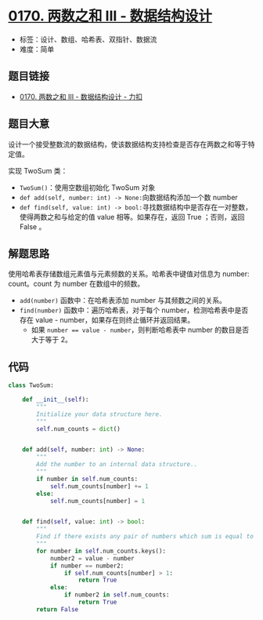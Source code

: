 # [0170. 两数之和 III - 数据结构设计](https://leetcode.cn/problems/two-sum-iii-data-structure-design/)

- 标签：设计、数组、哈希表、双指针、数据流
- 难度：简单

## 题目链接

- [0170. 两数之和 III - 数据结构设计 - 力扣](https://leetcode.cn/problems/two-sum-iii-data-structure-design/)

## 题目大意

设计一个接受整数流的数据结构，使该数据结构支持检查是否存在两数之和等于特定值。

实现 TwoSum 类：

- `TwoSum()`：使用空数组初始化 TwoSum 对象
- `def add(self, number: int) -> None:`向数据结构添加一个数 number
- `def find(self, value: int) -> bool:`寻找数据结构中是否存在一对整数，使得两数之和与给定的值 value 相等。如果存在，返回 True ；否则，返回 False 。

## 解题思路

使用哈希表存储数组元素值与元素频数的关系。哈希表中键值对信息为 number: count。count 为 number 在数组中的频数。

- `add(number)` 函数中：在哈希表添加 number 与其频数之间的关系。
- `find(number)` 函数中：遍历哈希表，对于每个 number，检测哈希表中是否存在 value - number，如果存在则终止循环并返回结果。
  - 如果 `number == value - number`，则判断哈希表中 number 的数目是否大于等于 2。

## 代码

```python
class TwoSum:

    def __init__(self):
        """
        Initialize your data structure here.
        """
        self.num_counts = dict()


    def add(self, number: int) -> None:
        """
        Add the number to an internal data structure..
        """
        if number in self.num_counts:
            self.num_counts[number] += 1
        else:
            self.num_counts[number] = 1


    def find(self, value: int) -> bool:
        """
        Find if there exists any pair of numbers which sum is equal to the value.
        """
        for number in self.num_counts.keys():
            number2 = value - number
            if number == number2:
                if self.num_counts[number] > 1:
                    return True
            else:
                if number2 in self.num_counts:
                    return True
        return False
```
